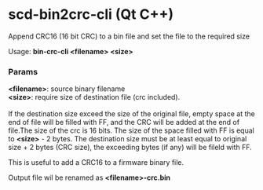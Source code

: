 # scd-bin2crc-cli (Qt C++)
Append CRC16 (16 bit CRC) to a bin file and set the file to the required size

Usage: <b>bin-crc-cli \<filename\> \<size\></b>
  
### Params  

<b>\<filename\></b>: source binary filename <br>
<b>\<size\></b>: require size of destination file (crc included). <br><br>
If the destination size exceed the size of the original file, empty space at the end of file will be filled with FF, and the CRC will be added at the end of file.The size of the crc is 16 bits. The size of the space filled with FF is equal to <b>\<size\></b> - 2 bytes. The destination size must be at least equal to original size + 2 bytes (CRC size), the exceeding bytes (if any) will be fileld with FF.

This is useful to add a CRC16 to a firmware binary file.

Output file wil be renamed as <b>\<filename\>-crc.bin</b>
